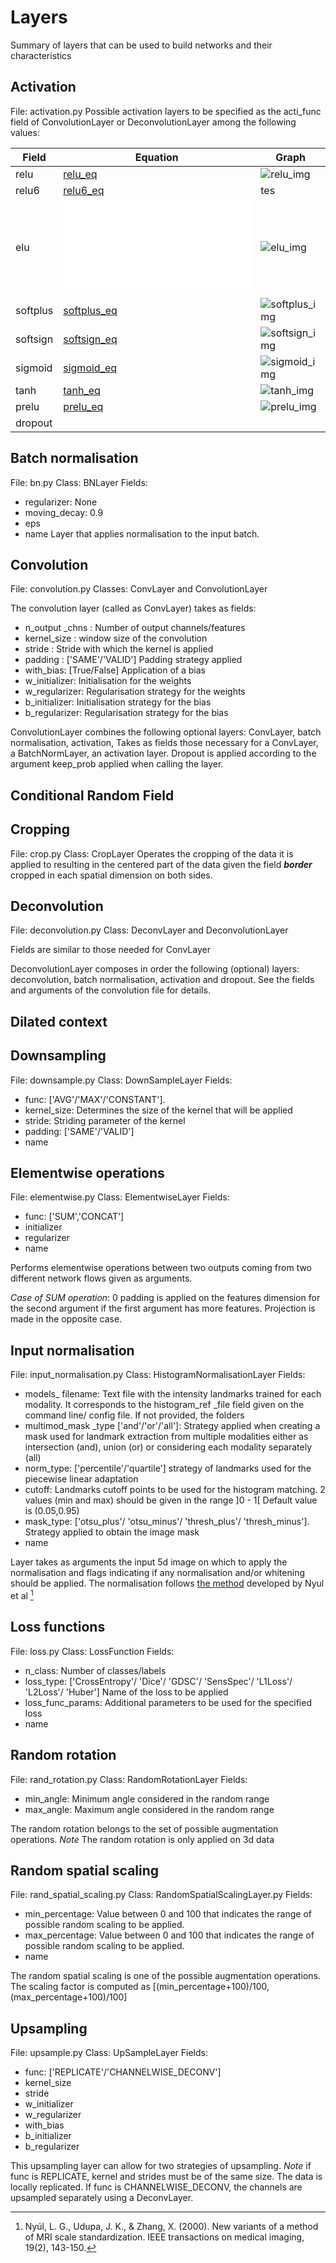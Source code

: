 
# Layers

Summary of layers that can be used to build networks and their characteristics

## Activation
File: activation.py
Possible activation layers to be specified as the acti_func field of ConvolutionLayer or DeconvolutionLayer among the following values:

Field | Equation | Graph
------|----------|------
relu  |[relu_eq](./figures/relu_eq.pdf)| ![relu_img](./figures/relu_img.png)
relu6 |[relu6_eq](./figures/relu6_eq.pdf)| tes
elu | ![elu_eq](./figures/elu_eq.pdf)|![elu_img](./figures/elu_img.png)
softplus |[softplus_eq](./figures/softplus_eq.pdf)|![softplus_img](./figures/softplus_img.png)
softsign |[softsign_eq](./figures/softsign_eq.pdf) |![softsign_img](./figures/softsign_img.png)
sigmoid |[sigmoid_eq](./figures/sigmoid_eq.pdf)|![sigmoid_img](./figures/sigmoid_img.png)
tanh |[tanh_eq](./figures/tanh_eq.pdf) |![tanh_img](./figures/tanh_img.png)
prelu |[prelu_eq](./figures/prelu_eq.pdf) |![prelu_img](./figures/prelu_img.png)
dropout | |


## Batch normalisation
File: bn.py
Class: BNLayer
Fields:

* regularizer: None
* moving_decay: 0.9
* eps
* name
Layer that applies normalisation to the input batch.


## Convolution
File: convolution.py
Classes: ConvLayer and ConvolutionLayer

The convolution layer (called as ConvLayer) takes as fields:

* n_output _chns : Number of output channels/features
* kernel_size : window size of the convolution
* stride : Stride with which the kernel is applied
* padding : ['SAME'/'VALID'] Padding strategy applied
* with_bias: [True/False] Application of a bias
* w_initializer: Initialisation for the weights
* w_regularizer: Regularisation strategy for the weights
* b_initializer: Initialisation strategy for the bias
* b_regularizer: Regularisation strategy for the bias

ConvolutionLayer combines the following optional layers: ConvLayer, batch normalisation, activation,
Takes as fields those necessary for a ConvLayer, a BatchNormLayer, an activation layer. Dropout is applied according to the argument keep_prob applied when calling the layer.


## Conditional Random Field

## Cropping
File: crop.py
Class: CropLayer
Operates the cropping of the data it is applied to resulting in the centered part of the data given the field ***border*** cropped in each spatial dimension on both sides.

## Deconvolution
File: deconvolution.py
Class: DeconvLayer and DeconvolutionLayer

Fields are similar to those needed for ConvLayer

DeconvolutionLayer composes in order the following (optional) layers: deconvolution, batch normalisation, activation and dropout. See the fields and arguments of the convolution file for details.

## Dilated context
## Downsampling
File: downsample.py
Class: DownSampleLayer
Fields:

* func: ['AVG'/'MAX'/'CONSTANT'].
* kernel_size: Determines the size of the kernel that will be applied
* stride: Striding parameter of the kernel
* padding: ['SAME'/'VALID']
* name

## Elementwise operations
File: elementwise.py
Class: ElementwiseLayer
Fields:

* func: ['SUM','CONCAT']
* initializer
* regularizer
* name

Performs elementwise operations between two outputs coming from two different network flows given as arguments.

*Case of SUM operation*: 0 padding is applied on the features dimension for the second argument if the first argument has more features. Projection is made in the opposite case.


## Input normalisation

File: input_normalisation.py
Class: HistogramNormalisationLayer
Fields:

* models_ filename: Text file with the intensity landmarks trained for each modality. It corresponds to the histogram_ref _file field given on the command line/ config file. If not provided, the folders
* multimod_mask _type ['and'/'or'/'all']: Strategy applied when creating a mask used for landmark extraction from multiple modalities either as intersection (and), union (or) or considering each modality separately (all)
* norm_type: ['percentile'/'quartile'] strategy of landmarks used for the piecewise linear adaptation
* cutoff: Landmarks cutoff points to be used for the histogram matching. 2 values (min and max) should be given in the range ]0 - 1[ Default value is (0.05,0.95)
* mask_type: ['otsu_plus'/ 'otsu_minus'/ 'thresh_plus'/ 'thresh_minus']. Strategy applied to obtain the image mask
* name

Layer takes as arguments the input 5d image on which to apply the normalisation and flags indicating if any normalisation and/or whitening should be applied.
The normalisation follows [the method](http://ieeexplore.ieee.org/abstract/document/836373/) developed by Nyul et al [^1]
[^1]: Nyúl, L. G., Udupa, J. K., & Zhang, X. (2000). New variants of a method of MRI scale standardization. IEEE transactions on medical imaging, 19(2), 143-150.

## Loss functions
File: loss.py
Class: LossFunction
Fields:

* n_class: Number of classes/labels
* loss_type: ['CrossEntropy'/ 'Dice'/ 'GDSC'/ 'SensSpec'/ 'L1Loss'/ 'L2Loss'/ 'Huber'] Name of the loss to be applied
* loss_func_params: Additional parameters to be used for the specified loss
* name

## Random rotation
File: rand_rotation.py
Class: RandomRotationLayer
Fields:

* min_angle: Minimum angle considered in the random range
* max_angle: Maximum angle considered in the random range

The random rotation belongs to the set of possible augmentation operations.
*Note* The random rotation is only applied on 3d data

## Random spatial scaling
File: rand_spatial_scaling.py
Class: RandomSpatialScalingLayer.py
Fields:

* min_percentage: Value between 0 and 100 that indicates the range of possible random scaling to be applied.
* max_percentage: Value between 0 and 100 that indicates the range of possible random scaling to be applied.
* name

The random spatial scaling is one of the possible augmentation operations.
The scaling factor is computed as [(min_percentage+100)/100, (max_percentage+100)/100]

## Upsampling
File: upsample.py
Class: UpSampleLayer
Fields:

* func: ['REPLICATE'/'CHANNELWISE_DECONV']
* kernel_size
* stride
* w_initializer
* w_regularizer
* with_bias
* b_initializer
* b_regularizer

This upsampling layer can allow for two strategies of upsampling.
*Note* if func is REPLICATE, kernel and strides must be of the same size. The data is locally replicated. If func is CHANNELWISE_DECONV, the channels are upsampled separately using a DeconvLayer.
